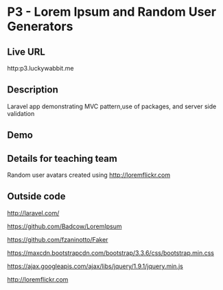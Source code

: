 # P3 - Lorem Ipsum and Random User Generators

## Live URL
http:p3.luckywabbit.me

## Description
Laravel app demonstrating MVC pattern,use of packages, and server side validation

## Demo


## Details for teaching team
Random user avatars created using http://loremflickr.com


## Outside code

http://laravel.com/

https://github.com/Badcow/LoremIpsum

https://github.com/fzaninotto/Faker

https://maxcdn.bootstrapcdn.com/bootstrap/3.3.6/css/bootstrap.min.css

https://ajax.googleapis.com/ajax/libs/jquery/1.9.1/jquery.min.js

http://loremflickr.com


